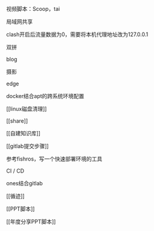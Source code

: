 视频脚本：Scoop，tai

局域网共享

clash开启后流量数据为0，需要将本机代理地址改为127.0.0.1

双拼

blog

摄影

edge

docker结合apt的跨系统环境配置

[[linux磁盘清理]]

[[share]]

[[自建知识库]]

[[gitlab提交步骤]]

参考fishros，写一个快速部署环境的工具

CI / CD

ones结合gitlab

[[循迹]]

[[PPT脚本]]

[[年度分享PPT脚本]]